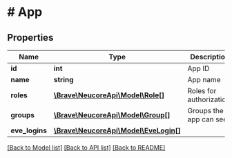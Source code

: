 # # App

## Properties

Name | Type | Description | Notes
------------ | ------------- | ------------- | -------------
**id** | **int** | App ID |
**name** | **string** | App name |
**roles** | [**\Brave\NeucoreApi\Model\Role[]**](Role.md) | Roles for authorization. | [optional]
**groups** | [**\Brave\NeucoreApi\Model\Group[]**](Group.md) | Groups the app can see. | [optional]
**eve_logins** | [**\Brave\NeucoreApi\Model\EveLogin[]**](EveLogin.md) |  | [optional]

[[Back to Model list]](../../README.md#models) [[Back to API list]](../../README.md#endpoints) [[Back to README]](../../README.md)
